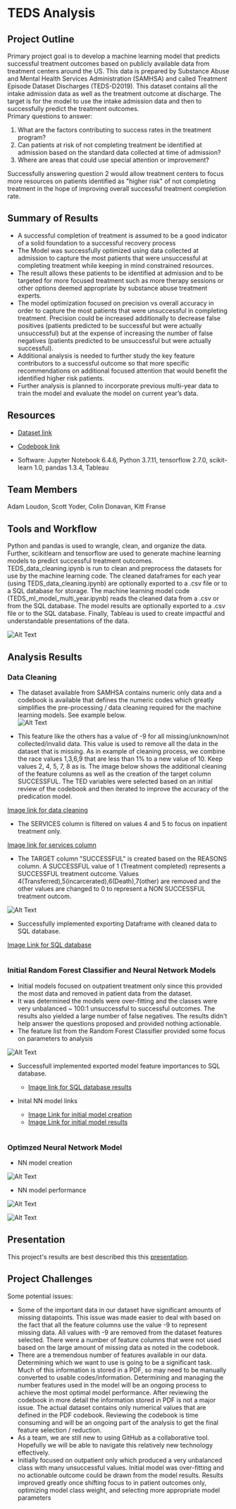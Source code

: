 # TEDS Analysis

## Project Outline
Primary project goal is to develop a machine learning model that predicts successful treatment outcomes based on publicly available data from treatment centers around the US. This data is prepared by Substance Abuse and Mental Health Services Administration (SAMHSA) and called Treatment Episode Dataset Discharges (TEDS-D2019). This dataset contains all the intake admission data as well as the treatment outcome at discharge.  The target is for the model to use the intake admission data and then to successfully predict the treatment outcomes.   
Primary questions to answer: 
1) What are the factors contributing to success rates in the treatment program?
2) Can patients at risk of not completing treatment be identified at admission based on the standard data collected at time of admission? 
3) Where are areas that could use special attention or improvement?

Successfully answering question 2 would allow treatment centers to focus more resources on patients identified as "higher risk" of not completing treatment in the hope of improving overall successful treatment completion rate.
## Summary of Results
- A successful completion of treatment is assumed to be a good indicator of a solid foundation to a successful recovery process
- The Model was successfully optimized using data collected at admission to capture the most patients that were unsuccessful at completing treatment while keeping in mind constrained resources.  
- The result allows these patients to be identified at admission and to be targeted for more focused treatment such as more therapy sessions or other options deemed appropriate by substance abuse treatment experts.
- The model optimization focused on precision vs overall accuracy in order to capture the most patients that were unsuccessful in completing treatment. Precision could be increased additionally to decrease false positives (patients predicted to be successful but were actually unsuccessful) but at the expense of increasing the number of false negatives (patients predicted to be unsuccessful but were actually successful).
- Additional analysis is needed to further study the key feature contributors to a successful outcome so that more specific recommendations on additional focused attention that would benefit the identified higher risk patients.
- Further analysis is planned to incorporate previous multi-year data to train the model and evaluate the model on current year’s data.

## Resources
- [Dataset link](https://www.datafiles.samhsa.gov/dataset/teds-d-2019-ds0001-teds-d-2019-ds0001)

- [Codebook link](https://github.com/loudonadam/TEDS_Analysis/blob/scott/Resources/TEDS-D-2019-DS0001-info-codebook_V1.docx)

- Software: Jupyter Notebook 6.4.6, Python 3.7.11, tensorflow 2.7.0, scikit-learn 1.0, pandas 1.3.4, Tableau
## Team Members
Adam Loudon, Scott Yoder, Colin Donavan, Kitt Franse

## Tools and Workflow
Python and pandas is used to wrangle, clean, and organize the data. Further, scikitlearn and tensorflow are used to generate machine learning models to predict successful treatment outcomes. TEDS_data_cleaning.ipynb is run to clean and preprocess the datasets for use by the machine learning code.  The cleaned dataframes for each year (using TEDS_data_cleaning.ipynb) are optionally exported to a .csv file or to a SQL database for storage.  The machine learning model code (TEDS_ml_model_multi_year.ipynb) reads the cleaned data from a .csv or from the SQL database.  The model results are optionally exported to a .csv file or to the SQL database.  Finally, Tableau is used to create impactful and understandable presentations of the data.  

![Alt Text](Resources/Images/TEDS_Analysis_Workflow.png)

## Analysis Results
### Data Cleaning
- The dataset available from SAMHSA contains numeric only data and a codebook is available that defines the numeric codes which greatly simplifies the pre-processing / data cleaning required for the machine learning models.  See example below.   
![Alt Text](Resources/Images/RACE_feature.png)

- This feature like the others has a value of -9 for all missing/unknown/not collected/invalid data.  This value is used to remove all the data in the dataset that is missing.  As in example of cleaning process, we combine the race values 1,3,6,9 that are less than 1% to a new value of 10. Keep values 2, 4, 5, 7, 8 as is. The image below shows the additional cleaning of the feature columns as well as the creation of the target column SUCCESSFUL. The TED variables were selected based on an initial review of the codebook and then iterated to improve the accuracy of the predication model. 

[Image link for data cleaning](Resources/Images/Data_Cleaning.png)

- The SERVICES column is filtered on values 4 and 5 to focus on inpatient treatment only.

[Image link for services column](Resources/Images/SERVICES_feature.png)

- The TARGET column "SUCCESSFUL" is created based on the REASONS column. A SUCCESSFUL value of 1 (Treatment completed) represents a SUCCESSFUL treatment outcome.  Values 4(Transferred),5(incarcerated),6(Death),7(other) are removed and the other values are changed to 0 to represent a NON SUCCESSFUL treatment outcom. 

![Alt Text](Resources/Images/REASON_feature.png)

- Successfully implemented exporting Dataframe with cleaned data to SQL database.

[Image Link for SQL database](Resources/Images/cleaned_data_TEDS_DB.png)

# 

### Initial Random Forest Classifier and Neural Network Models
- Initial models focused on outpatient treatment only since this provided the most data and removed in patient data from the dataset.  
- It was determined the models were over-fitting and the classes were very unbalanced ~ 100:1 unsuccessful to successful outcomes.  The results also yielded a large number of false negatives.  The results didn't help answer the questions proposed and provided nothing actionable.
- The feature list from the Random Forest Classifier provided some focus on parameters to analysis  

![Alt Text](Resources/Images/Feature_importance_pie.png)

- Successfull implemented exported model feature importances to SQL database.
    - [Image link for SQL database results](/Resources/Images/RFModel_feature_importance_TEDS_DB.png)

- Inital NN model links
    - [Image Link for initial model creation](Resources/Images/NN_model.png)
    - [Image Link for initial model results](Resources/Images/NN_model_result_1.png)

#

### Optimzed Neural Network Model

- NN model creation

![Alt Text](Resources/Images/Optimized_NN_model.png)

- NN model performance

![Alt Text](Resources/Images/Neural_Network_Model_Optimization.png)

![Alt Text](Resources/Images/Pre_Acc_vs_Wt.png)

## Presentation
This project's results are best described this this [presentation](https://public.tableau.com/app/profile/adam.loudon/viz/TEDS_Analysis-Dashboard/Presentation?publish=yes).

## Project Challenges
Some potential issues:
-   Some of the important data in our dataset have significant amounts of missing datapoints.  This issue was made easier to deal with based on the fact that all the feature columns use the value -9 to represent missing data.  All values with -9 are removed from the dataset features selected.  There were a number of feature columns that were not used based on the large amount of missing data as noted in the codebook.  
-   There are a tremendous number of features available in our data. Determining which we want to use is going to be a significant task. Much of this information is stored in a PDF, so may need to be manually converted to usable codes/information.  Determining and managing the number features used in the model will be an ongoing process to achieve the most optimal model performance.  After reviewing the codebook in more detail the information stored in PDF is not a major issue.  The actual dataset contains only numerical values that are defined in the PDF codebook.  Reviewing the codebook is time consuming and will be an ongoing part of the analysis to get the final feature selection / reduction.  
-   As a team, we are still new to using GitHub as a collaborative tool. Hopefully we will be able to navigate this relatively new technology effectively. 
- Initially focused on outpatient only which produced a very unbalanced class with many unsuccessful values.  Initial model was over-fitting and no actionable outcome could be drawn from the model results. Results improved greatly once shifting focus to in patient outcomes only, optimizing model class weight, and selecting more appropriate model parameters 


